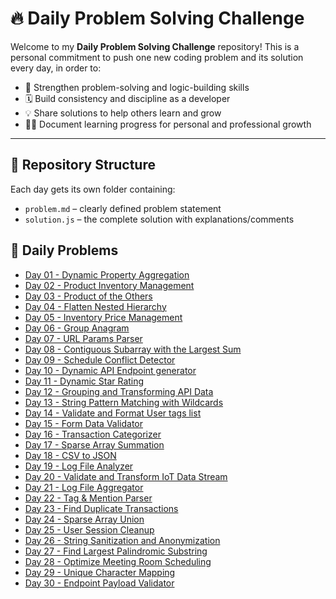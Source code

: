 # 🔥 Daily Problem Solving Challenge

Welcome to my **Daily Problem Solving Challenge** repository! This is a personal commitment to push one new coding problem and its solution every day, in order to:

- 🧠 Strengthen problem-solving and logic-building skills
- 🗓️ Build consistency and discipline as a developer
- 💡 Share solutions to help others learn and grow
- 👨‍💻 Document learning progress for personal and professional growth

---

## 🚀 Repository Structure

Each day gets its own folder containing:

- `problem.md` – clearly defined problem statement
- `solution.js` – the complete solution with explanations/comments

## 📂 Daily Problems

- [Day 01 - Dynamic Property Aggregation](./aggregateProperties)
- [Day 02 - Product Inventory Management](./Product_Inventory_Management)
- [Day 03 - Product of the Others](./Product_of_the_Others)
- [Day 04 - Flatten Nested Hierarchy](./Flatten_Nested_Hierarchy)
- [Day 05 - Inventory Price Management](./inventory_price_management)
- [Day 06 - Group Anagram](./group_anagrams)
- [Day 07 - URL Params Parser](./URL_params_parser)
- [Day 08 - Contiguous Subarray with the Largest Sum](./contiguous_sub_array_with_largest_sum)
- [Day 09 - Schedule Conflict Detector](./Schedule_Conflict_Detector)
- [Day 10 - Dynamic API Endpoint generator](./dynamic_API_endpoint_creator)
- [Day 11 - Dynamic Star Rating](./dynamic_star_rating)
- [Day 12 - Grouping and Transforming API Data](./grouping_and_transforming_API_data)
- [Day 13 - String Pattern Matching with Wildcards](./string_pattern_matching)
- [Day 14 - Validate and Format User tags list](./validate_and_format_tag_list)
- [Day 15 - Form Data Validator](./data_validator)
- [Day 16 - Transaction Categorizer](./transaction_categorizer)
- [Day 17 - Sparse Array Summation](./sparse_array_summation)
- [Day 18 - CSV to JSON](./csv_to_JSON)
- [Day 19 - Log File Analyzer](./log_file_analyzer)
- [Day 20 - Validate and Transform IoT Data Stream](./validate_and_transform_IoT_data_stream)
- [Day 21 - Log File Aggregator](./log_file_aggregator)
- [Day 22 - Tag & Mention Parser](./tag_and_mention_parser)
- [Day 23 - Find Duplicate Transactions](./find_duplicate_transactions)
- [Day 24 - Sparse Array Union](./sparse_array_union)
- [Day 25 - User Session Cleanup ](./user_session_cleanup)
- [Day 26 - String Sanitization and Anonymization ](./string_sanitization_and_anonymization)
- [Day 27 - Find Largest Palindromic Substring ](./largest_palindromic_substring)
- [Day 28 - Optimize Meeting Room Scheduling](./optimize_meeting_room_scheduling)
- [Day 29 - Unique Character Mapping](./unique_character_mapping)
- [Day 30 - Endpoint Payload Validator](./endpoint_payload_validator)

